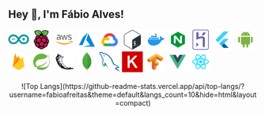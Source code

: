 ## Hey 👋, I'm Fábio Alves!

<div>
  <img src="https://raw.githubusercontent.com/fabioafreitas/fabioafreitas/main/svgs/arduino.svg" alt="arduino" height='42px'/>
  <img src="https://raw.githubusercontent.com/fabioafreitas/fabioafreitas/main/svgs/raspberrypi.svg" alt="raspberrypi" height='42px'/>
  <img src="https://raw.githubusercontent.com/fabioafreitas/fabioafreitas/main/svgs/aws.svg" alt="aws" height='42px'/>
  <img src="https://raw.githubusercontent.com/fabioafreitas/fabioafreitas/main/svgs/azure.svg" alt="azure" height='42px'/>
  <img src="https://raw.githubusercontent.com/fabioafreitas/fabioafreitas/main/svgs/google-cloud.svg" alt="google-cloud" height='42px'/>
  <img src="https://raw.githubusercontent.com/fabioafreitas/fabioafreitas/main/svgs/bash.svg" alt="bash" height='42px'/>
  <img src="https://raw.githubusercontent.com/fabioafreitas/fabioafreitas/main/svgs/docker.svg" alt="docker" height='42px'/>
  <img src="https://raw.githubusercontent.com/fabioafreitas/fabioafreitas/main/svgs/nginx.svg" alt="nginx" height='42px'/>
  <img src="https://raw.githubusercontent.com/fabioafreitas/fabioafreitas/main/svgs/heroku.svg" alt="heroku" height='42px'/>
  <img src="https://raw.githubusercontent.com/fabioafreitas/fabioafreitas/main/svgs/flutter.svg" alt="flutter" height='42px'/>
  <img src="https://raw.githubusercontent.com/fabioafreitas/fabioafreitas/main/svgs/android.svg" alt="android" height='42px'/>
  <img src="https://raw.githubusercontent.com/fabioafreitas/fabioafreitas/main/svgs/firebase.svg" alt="firebase" height='42px'/>
  <img src="https://raw.githubusercontent.com/fabioafreitas/fabioafreitas/main/svgs/spring.svg" alt="spring" height='42px'/>
  <img src="https://raw.githubusercontent.com/fabioafreitas/fabioafreitas/main/svgs/flask.svg" alt="flask" height='42px'/>
  <img src="https://raw.githubusercontent.com/fabioafreitas/fabioafreitas/main/svgs/mongodb.svg" alt="mongodb" height='42px'/>
  <img src="https://raw.githubusercontent.com/fabioafreitas/fabioafreitas/main/svgs/mysql.svg" alt="mysql" height='42px'/>
  <img src="https://raw.githubusercontent.com/fabioafreitas/fabioafreitas/main/svgs/keras.svg" alt="keras" height='42px'/>
  <img src="https://raw.githubusercontent.com/fabioafreitas/fabioafreitas/main/svgs/tensorflow.svg" alt="tensorflow" height='42px'/>
  <img src="https://raw.githubusercontent.com/fabioafreitas/fabioafreitas/main/svgs/vue.svg" alt="vue" height='42px'/>
  <img src="https://raw.githubusercontent.com/fabioafreitas/fabioafreitas/main/svgs/react.svg" alt="react" height='42px'/>
<div/>

<br>

<center>
![Top Langs](https://github-readme-stats.vercel.app/api/top-langs/?username=fabioafreitas&theme=default&langs_count=10&hide=html&layout=compact)
<center/>
</a>
